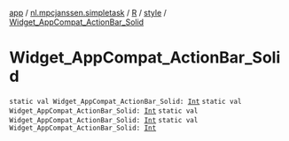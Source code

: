 [app](../../../index.md) / [nl.mpcjanssen.simpletask](../../index.md) / [R](../index.md) / [style](index.md) / [Widget_AppCompat_ActionBar_Solid](.)

# Widget_AppCompat_ActionBar_Solid

`static val Widget_AppCompat_ActionBar_Solid: `[`Int`](https://kotlinlang.org/api/latest/jvm/stdlib/kotlin/-int/index.html)
`static val Widget_AppCompat_ActionBar_Solid: `[`Int`](https://kotlinlang.org/api/latest/jvm/stdlib/kotlin/-int/index.html)
`static val Widget_AppCompat_ActionBar_Solid: `[`Int`](https://kotlinlang.org/api/latest/jvm/stdlib/kotlin/-int/index.html)
`static val Widget_AppCompat_ActionBar_Solid: `[`Int`](https://kotlinlang.org/api/latest/jvm/stdlib/kotlin/-int/index.html)